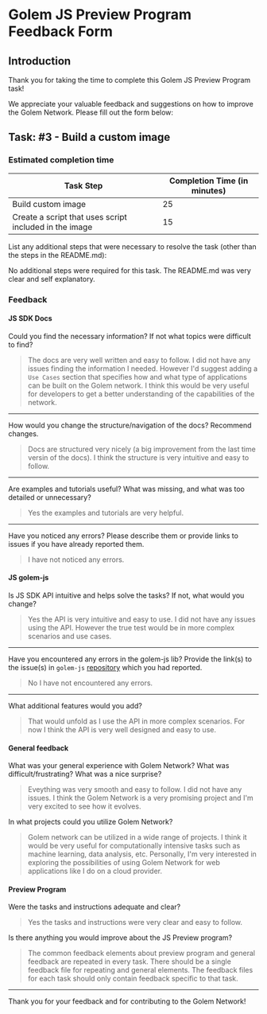 # Golem JS Preview Program Feedback Form

## Introduction

Thank you for taking the time to complete this Golem JS Preview Program task!

We appreciate your valuable feedback and suggestions on how to improve the Golem Network.
Please fill out the form below:

## Task: #3 - Build a custom image

### Estimated completion time

| Task Step                                              | Completion Time (in minutes) |
| ------------------------------------------------------ | ---------------------------- |
| Build custom image                                     | 25                           |
| Create a script that uses script included in the image | 15                           |

List any additional steps that were necessary to resolve the task (other than the steps in the README.md):

No additional steps were required for this task. The README.md was very clear and self explanatory.

### Feedback

#### JS SDK Docs

Could you find the necessary information? If not what topics were difficult to find?

> The docs are very well written and easy to follow. I did not have any issues finding the information I needed. However I'd suggest adding a `Use Cases` section that specifies how and what type of applications can be built on the Golem network. I think this would be very useful for developers to get a better understanding of the capabilities of the network.

---

How would you change the structure/navigation of the docs? Recommend changes.

> Docs are structured very nicely (a big improvement from the last time versin of the docs). I think the structure is very intuitive and easy to follow.

---

Are examples and tutorials useful? What was missing, and what was too detailed or unnecessary?

> Yes the examples and tutorials are very helpful.

---

Have you noticed any errors? Please describe them or provide links to issues if you have already reported them.

> I have not noticed any errors.

#### JS golem-js

Is JS SDK API intuitive and helps solve the tasks? If not, what would you change?

> Yes the API is very intuitive and easy to use. I did not have any issues using the API. However the true test would be in more complex scenarios and use cases.

---

Have you encountered any errors in the golem-js lib? Provide the link(s) to the issue(s) in `golem-js` [repository](https://github.com/golemfactory/golem-js/issues) which you had reported.

> No I have not encountered any errors.

---

What additional features would you add?

> That would unfold as I use the API in more complex scenarios. For now I think the API is very well designed and easy to use.

#### General feedback

What was your general experience with Golem Network? What was difficult/frustrating?
What was a nice surprise?

> Eveything was very smooth and easy to follow. I did not have any issues. I think the Golem Network is a very promising project and I'm very excited to see how it evolves.

In what projects could you utilize Golem Network?

> Golem network can be utilized in a wide range of projects. I think it would be very useful for computationally intensive tasks such as machine learning, data analysis, etc. Personally, I'm very interested in exploring the possibilities of using Golem Network for web applications like I do on a cloud provider.

#### Preview Program

Were the tasks and instructions adequate and clear?

> Yes the tasks and instructions were very clear and easy to follow.

Is there anything you would improve about the JS Preview program?

> The common feedback elements about preview program and general feedback are repeated in every task. There should be a single feedback file for repeating and general elements. The feedback files for each task should only contain feedback specific to that task.

---

Thank you for your feedback and for contributing to the Golem Network!
